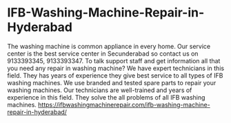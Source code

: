 # IFB-Washing-Machine-Repair-in-Hyderabad
  The washing machine is common appliance in every home. Our service center is the best service center in Secunderabad so contact us on 9133393345, 9133393347.  To talk support staff and get information all that you need any repair in washing machine? We have expert technicians in this field. They has years of experience they give best service to all types of IFB washing machines. We use branded and tested spare parts to repair your washing machines. Our technicians are well-trained and years of experience in this field. They solve the all problems of all IFB washing machines. https://ifbwashingmachinerepair.com/ifb-washing-machine-repair-in-hyderabad/
